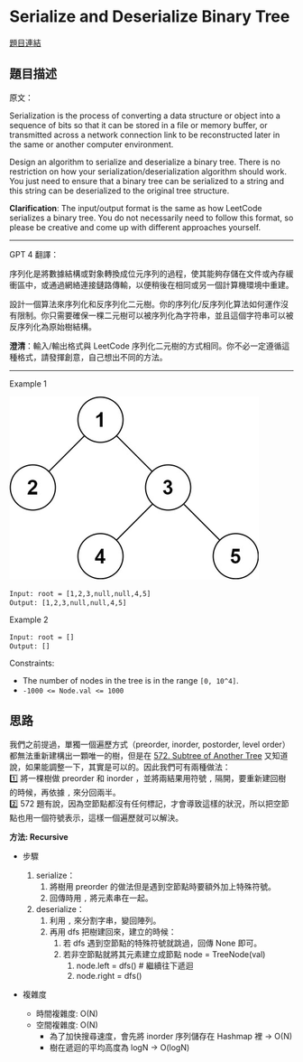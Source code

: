 # Serialize and Deserialize Binary Tree

[題目連結](https://leetcode.com/problems/serialize-and-deserialize-binary-tree/description/)

## 題目描述
原文：

Serialization is the process of converting a data structure or object into a sequence of bits so that it can be stored in a file or memory buffer, or transmitted across a network connection link to be reconstructed later in the same or another computer environment.

Design an algorithm to serialize and deserialize a binary tree. There is no restriction on how your serialization/deserialization algorithm should work. You just need to ensure that a binary tree can be serialized to a string and this string can be deserialized to the original tree structure.

**Clarification**: The input/output format is the same as how LeetCode serializes a binary tree. You do not necessarily need to follow this format, so please be creative and come up with different approaches yourself.

----

GPT 4 翻譯：

序列化是將數據結構或對象轉換成位元序列的過程，使其能夠存儲在文件或內存緩衝區中，或通過網絡連接鏈路傳輸，以便稍後在相同或另一個計算機環境中重建。

設計一個算法來序列化和反序列化二元樹。你的序列化/反序列化算法如何運作沒有限制。你只需要確保一棵二元樹可以被序列化為字符串，並且這個字符串可以被反序列化為原始樹結構。

**澄清**：輸入/輸出格式與 LeetCode 序列化二元樹的方式相同。你不必一定遵循這種格式，請發揮創意，自己想出不同的方法。

----

Example 1

![Example 1](example1.jpeg)

```
Input: root = [1,2,3,null,null,4,5]
Output: [1,2,3,null,null,4,5]
```

Example 2

```
Input: root = []
Output: []
```

Constraints:

* The number of nodes in the tree is in the range `[0, 10^4]`.
* `-1000 <= Node.val <= 1000`

## 思路

我們之前提過，單獨一個遍歷方式（preorder, inorder, postorder, level order）都無法重新建構出一顆唯一的樹，但是在 [572. Subtree of Another Tree](../572.%20Subtree%20of%20Another%20Tree/) 又知道說，如果能調整一下，其實是可以的。因此我們可有兩種做法：  
1️⃣ 將一棵樹做 preorder 和 inorder ，並將兩結果用符號 `,` 隔開，要重新建回樹的時候，再依據 `,` 來分回兩半。  
2️⃣ 572 題有說，因為空節點都沒有任何標記，才會導致這樣的狀況，所以把空節點也用一個符號表示，這樣一個遍歷就可以解決。

**方法: Recursive**

* 步驟
    1. serialize：
       1. 將樹用 preorder 的做法但是遇到空節點時要額外加上特殊符號。
       2. 回傳時用 `,` 將元素串在一起。
    2. deserialize：
       1. 利用 `,` 來分割字串，變回陣列。
       2. 再用 dfs 把樹建回來，建立的時候：
          1. 若 dfs 遇到空節點的特殊符號就跳過，回傳 None 即可。
          2. 若非空節點就將其元素建立成節點 node = TreeNode(val)
             1. node.left = dfs() # 繼續往下遞迴
             2. node.right = dfs()
        
* 複雜度
    * 時間複雜度: O(N)
    * 空間複雜度: O(N)
      * 為了加快搜尋速度，會先將 inorder 序列儲存在 Hashmap 裡 -> O(N)
      * 樹在遞迴的平均高度為 logN -> O(logN)
